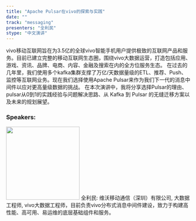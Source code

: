 ```yaml
---
title: "Apache Pulsar在vivo的探索与实践"
date: "" 
track: "messaging"
presenters: "全利民"
stype: "中文演讲"
---
```

vivo移动互联网旨在为3.5亿的全球vivo智能手机用户提供极致的互联网产品和服务。目前已建立完整的移动互联网生态圈，围绕vivo大数据运营，打造包括应用、游戏、资讯、品牌、电商、内容、金融及搜索在内的全方位服务生态。
在过去的几年里，我们使用多个kafka集群支撑了万亿/天数据量级的ETL、推荐、Push、监控等互联网业务。现在我们选择使用Apache Pulsar来作为我们下一代的消息中间件以应对更高量级数据的挑战。
在本次演讲中，我将分享选择Pulsar的理由、pulsar从0到1的实践经验与问题解决思路、从 Kafka 到 Pulsar 的无缝迁移方案以及未来的规划展望。
 ### Speakers: 
 <img src="images/speaker/1209.png" width="200" />
 全利民: 维沃移动通信（深圳）有限公司, 大数据工程师, vivo大数据工程师，目前负责vivo分布式消息中间件建设，致力于构建高性能、高可用、易运维的底层基础组件和服务。
 